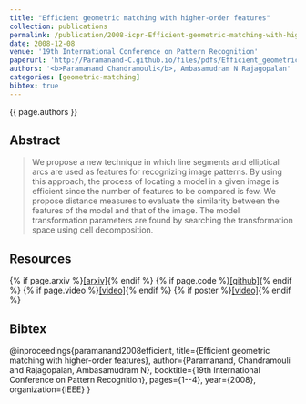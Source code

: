 ```yaml
---
title: "Efficient geometric matching with higher-order features"
collection: publications
permalink: /publication/2008-icpr-Efficient-geometric-matching-with-higher-order-features
date: 2008-12-08
venue: '19th International Conference on Pattern Recognition'
paperurl: 'http://Paramanand-C.github.io/files/pdfs/Efficient_geometric_matching_with_higher-order_features.pdf'
authors: '<b>Paramanand Chandramouli</b>, Ambasamudram N Rajagopalan'
categories: [geometric-matching]
bibtex: true
---
```


{{ page.authors }}


## Abstract

> We propose a new technique in which line segments and elliptical arcs are used as features for recognizing image patterns. By using this approach, the process of locating a model in a given image is efficient since the number of features to be compared is few. We propose distance measures to evaluate the similarity between the features of the model and that of the image. The model transformation parameters are found by searching the transformation space using cell decomposition.

## Resources

<!--{% if page.paperurl %}<a href=" {{ page.paperurl }} ">[pdf]</a>{% endif %}-->
{% if page.arxiv %}<a href=" {{ page.arxiv }} ">[arxiv]</a>{% endif %} {% if page.code %}<a href=" {{ page.code }} ">[github]</a>{% endif %} {% if page.video %}<a href=" {{ page.video }} ">[video]</a>{% endif %} {% if poster %}<a href=" {{ page.poster }} ">[video]</a>{% endif %}

## Bibtex

@inproceedings{paramanand2008efficient,
  title={Efficient geometric matching with higher-order features},
  author={Paramanand, Chandramouli and Rajagopalan, Ambasamudram N},
  booktitle={19th International Conference on Pattern Recognition},
  pages={1--4},
  year={2008},
  organization={IEEE}
}


